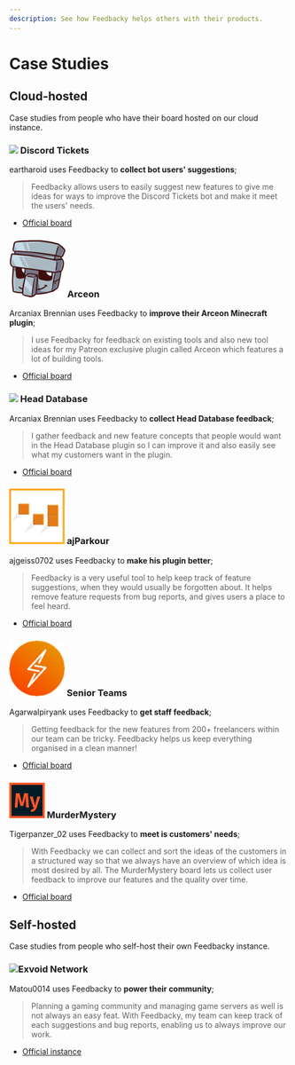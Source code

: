 ```yaml
---
description: See how Feedbacky helps others with their products.
---
```


# Case Studies

## Cloud-hosted

Case studies from people who have their board hosted on our cloud instance.

### ![](../../.gitbook/assets/case-discord\_ticket.png) Discord Tickets

eartharoid uses Feedbacky to **collect bot users' suggestions**;

> Feedbacky allows users to easily suggest new features to give me ideas for ways to improve the Discord Tickets bot and make it meet the users' needs.

* [Official board](https://app.feedbacky.net/b/dsctickets)

### ![](../../.gitbook/assets/case-arceon.png) Arceon

Arcaniax Brennian uses Feedbacky to **improve their Arceon Minecraft plugin**;

> I use Feedbacky for feedback on existing tools and also new tool ideas for my Patreon exclusive plugin called Arceon which features a lot of building tools.

* [Official board](https://app.feedbacky.net/b/arceon)

### ![](../../.gitbook/assets/case-head\_database.png) Head Database

Arcaniax Brennian uses Feedbacky to **collect Head Database feedback**;

> I gather feedback and new feature concepts that people would want in the Head Database plugin so I can improve it and also easily see what my customers want in the plugin.

* [Official board](https://app.feedbacky.net/b/HeadDatabase)

### ![](../../.gitbook/assets/case-ajparkour.png) **ajParkour**

ajgeiss0702 uses Feedbacky to **make his plugin better**;

> Feedbacky is a very useful tool to help keep track of feature suggestions, when they would usually be forgotten about. It helps remove feature requests from bug reports, and gives users a place to feel heard.

* [Official board](https://app.feedbacky.net/b/ajparkour?source=Featured\_Board)

### ![](../../.gitbook/assets/case-seniorteams.png) Senior Teams

Agarwalpiryank uses Feedbacky to **get staff feedback**;

> Getting feedback for the new features from 200+ freelancers within our team can be tricky. Feedbacky helps us keep everything organised in a clean manner!

* [Official board](https://app.feedbacky.net/b/Senior-Team-Freelancer)

### ![](../../.gitbook/assets/case-murdermystery.png) MurderMystery

Tigerpanzer\_02 uses Feedbacky to **meet is customers' needs**;

> With Feedbacky we can collect and sort the ideas of the customers in a structured way so that we always have an overview of which idea is most desired by all. The MurderMystery board lets us collect user feedback to improve our features and the quality over time.

* [Official board](https://app.feedbacky.net/b/MurderMystery)

## Self-hosted

Case studies from people who self-host their own Feedbacky instance.

### ![](../../.gitbook/assets/case\_exvoidnet.png)Exvoid Network

Matou0014 uses Feedbacky to **power their community**;

> Planning a gaming community and managing game servers as well is not always an easy feat. With Feedbacky, my team can keep track of each suggestions and bug reports, enabling us to always improve our work.

* [Official instance](https://feedback.exvoid.net/b/project)
